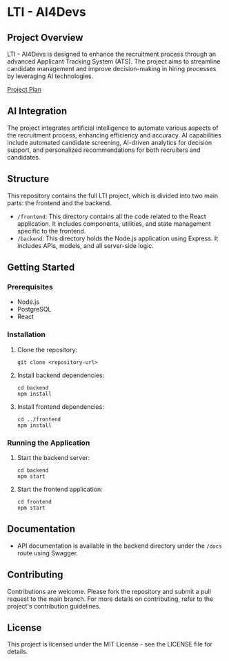 # LTI - AI4Devs

## Project Overview

LTI - AI4Devs is designed to enhance the recruitment process through an advanced Applicant Tracking System (ATS). The project aims to streamline candidate management and improve decision-making in hiring processes by leveraging AI technologies.

[Project Plan](https://www.notion.so/mpizarrocuevas/Proyecto-LTI-e7ef38ba5346489cad67f0d316ea8c51?pvs=25)

## AI Integration

The project integrates artificial intelligence to automate various aspects of the recruitment process, enhancing efficiency and accuracy. AI capabilities include automated candidate screening, AI-driven analytics for decision support, and personalized recommendations for both recruiters and candidates.

## Structure

This repository contains the full LTI project, which is divided into two main parts: the frontend and the backend.

- `/frontend`: This directory contains all the code related to the React application. It includes components, utilities, and state management specific to the frontend.
- `/backend`: This directory holds the Node.js application using Express. It includes APIs, models, and all server-side logic.

## Getting Started

### Prerequisites
- Node.js
- PostgreSQL
- React

### Installation
1. Clone the repository:
   ```
   git clone <repository-url>
   ```
2. Install backend dependencies:
   ```
   cd backend
   npm install
   ```
3. Install frontend dependencies:
   ```
   cd ../frontend
   npm install
   ```

### Running the Application
1. Start the backend server:
   ```
   cd backend
   npm start
   ```
2. Start the frontend application:
   ```
   cd frontend
   npm start
   ```

## Documentation
- API documentation is available in the backend directory under the `/docs` route using Swagger.

## Contributing
Contributions are welcome. Please fork the repository and submit a pull request to the main branch. For more details on contributing, refer to the project's contribution guidelines.

## License
This project is licensed under the MIT License - see the LICENSE file for details.
